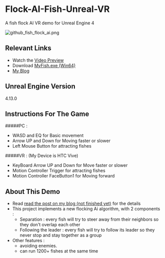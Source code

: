 # Flock-AI-Fish-Unreal-VR
A fish flock AI VR demo for Unreal Engine 4

![github_fish_flock_ai.png](https://ooo.0o0.ooo/2016/10/18/58060a188d281.png)

## Relevant Links
* Watch the [Video Preview](http://v.youku.com/v_show/id_XMTc2NTM4MjkyMA==.html)
* Download [MyFish.exe (Win64)](http://pan.baidu.com/s/1qYbBrHU)
* [My Blog](http://blog.csdn.net/nosix)


## Unreal Engine Version
4.13.0

## Instructions For The Game
#####PC :

* WASD and EQ for Basic movement 
* Arrow UP and Down for Moving faster or slower
* Left Mouse Button for attracting fishes

#####VR : 
(My Device is HTC Vive)

* KeyBoard Arrow UP and Down for Move faster or slower
* Motion Controller Trigger for attracting fishes
* Motion Controller FaceButton1 for Moving forward

## About This Demo
* Read [read the post on my blog (not finished yet)]() for the details 
* This project implements a new flocking Ai algorithm, with 2 components : 
	* Separation : every fish will try to steer away from their neighbors so they don't overlap each other
	* Following the leader : every fish will try to follow its leader so they never stop and stay together as a group
* Other features :
	* avoiding enemies.
	* can run 1200+ fishes at the same time
